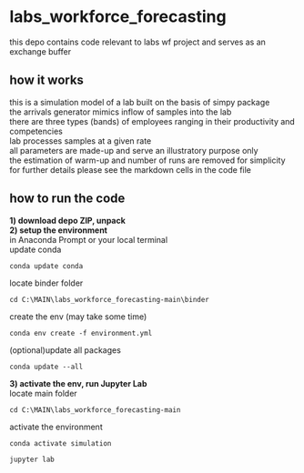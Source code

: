 # labs_workforce_forecasting

this depo contains code relevant to labs wf project and serves as an exchange buffer        

## how it works
this is a simulation model of a lab built on the basis of simpy package         
the arrivals generator mimics inflow of samples into the lab               
there are three types (bands) of employees ranging in their productivity and competencies      
lab processes samples at a given rate                
all parameters are made-up and serve an illustratory purpose only           
the estimation of warm-up and number of runs are removed for simplicity   
for further details please see the markdown cells in the code file           

## how to run the code
              
<b>1) download depo ZIP, unpack</b>        
<b>2) setup the environment</b>              
in Anaconda Prompt or your local terminal       
update conda
```
conda update conda
```
locate binder folder 
```        
cd C:\MAIN\labs_workforce_forecasting-main\binder   
```         
create the env (may take some time)
```
conda env create -f environment.yml         
```     
(optional)update all packages
```
conda update --all    
```    
<b>3) activate the env, run Jupyter Lab</b>           
locate main folder 
```        
cd C:\MAIN\labs_workforce_forecasting-main
```  
activate the environment
```        
conda activate simulation
```  
```        
jupyter lab
```
